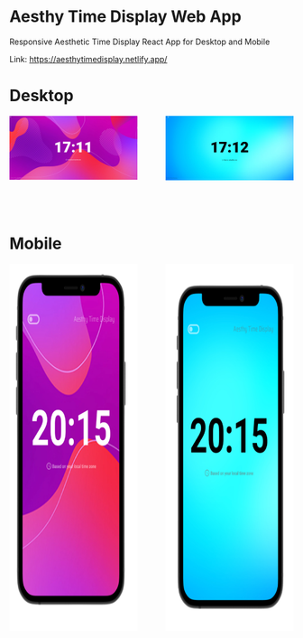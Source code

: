 # Aesthy Time Display Web App
Responsive Aesthetic Time Display React App for Desktop and Mobile

Link: https://aesthytimedisplay.netlify.app/

# Desktop <br/>

<img align="left" src="https://github.com/nikhilsurfingaus/aesthy-clock-display/blob/master/src/Images/Github/Desk1.png" width="45%" height= "60%">
<img align="right" src="https://github.com/nikhilsurfingaus/aesthy-clock-display/blob/master/src/Images/Github/Desk2.png" width="45%" height= "60%"> 


<br/><br/><br/><br/><br/><br/><br/><br/><br/><br/>

# Mobile

<img align="left" src="https://github.com/nikhilsurfingaus/aesthy-clock-display/blob/master/src/Images/Github/Mob1.png" width="45%" height= "650">
<img align="right" src="https://github.com/nikhilsurfingaus/aesthy-clock-display/blob/master/src/Images/Github/Mob2.png" width="45%" height= "650"> 
